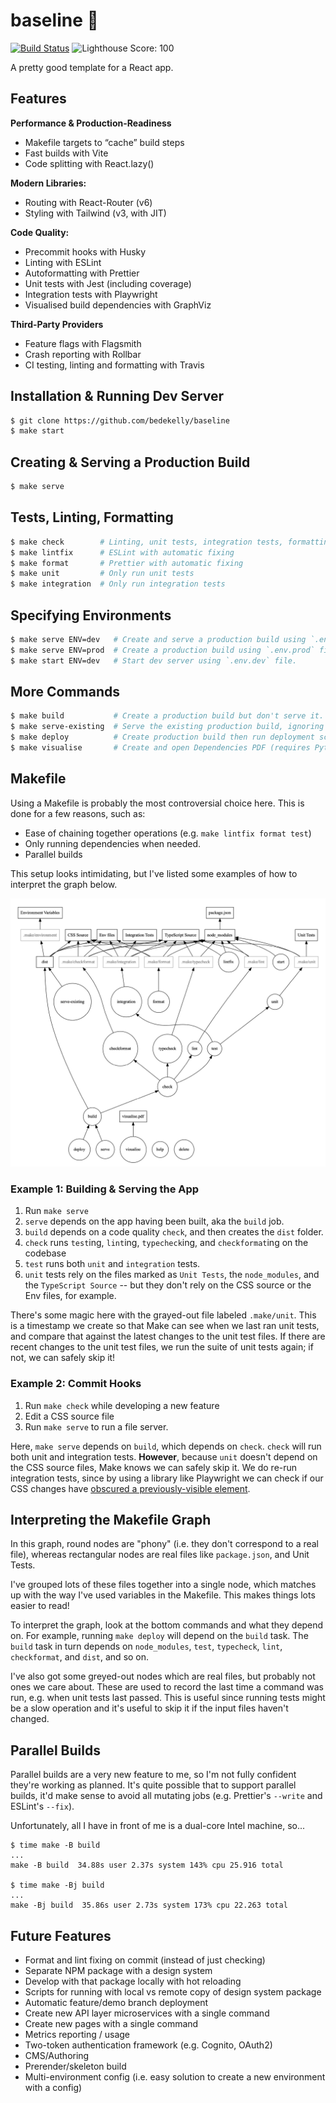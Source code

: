 # baseline 🏁

[![Build Status](https://app.travis-ci.com/bedekelly/baseline.svg?token=kgeEVrjr8Gq22pbFZQKn&branch=main)](https://app.travis-ci.com/bedekelly/baseline)
![Lighthouse Score: 100](https://img.shields.io/badge/Lighthouse%20Score-100-brightgreen)

A pretty good template for a React app.

## Features


**Performance & Production-Readiness**
- Makefile targets to “cache” build steps
- Fast builds with Vite
- Code splitting with React.lazy()

**Modern Libraries:**
- Routing with React-Router (v6)
- Styling with Tailwind (v3, with JIT)

**Code Quality:**
- Precommit hooks with Husky
- Linting with ESLint
- Autoformatting with Prettier
- Unit tests with Jest (including coverage)
- Integration tests with Playwright
- Visualised build dependencies with GraphViz

**Third-Party Providers**
- Feature flags with Flagsmith
- Crash reporting with Rollbar
- CI testing, linting and formatting with Travis


## Installation & Running Dev Server

```bash
$ git clone https://github.com/bedekelly/baseline
$ make start
```

## Creating & Serving a Production Build

```bash
$ make serve
```

## Tests, Linting, Formatting

```bash
$ make check        # Linting, unit tests, integration tests, formatting
$ make lintfix      # ESLint with automatic fixing
$ make format       # Prettier with automatic fixing
$ make unit         # Only run unit tests
$ make integration  # Only run integration tests
```

## Specifying Environments

```bash
$ make serve ENV=dev   # Create and serve a production build using `.env.dev` file.
$ make serve ENV=prod  # Create a production build using `.env.prod` file.
$ make start ENV=dev   # Start dev server using `.env.dev` file.
```

## More Commands

```bash
$ make build           # Create a production build but don't serve it.
$ make serve-existing  # Serve the existing production build, ignoring dependencies.
$ make deploy          # Create production build then run deployment script.
$ make visualise       # Create and open Dependencies PDF (requires Python and GraphViz).
```

## Makefile

Using a Makefile is probably the most controversial choice here. This is done for a
few reasons, such as:

- Ease of chaining together operations (e.g. `make lintfix format test`)
- Only running dependencies when needed.
- Parallel builds

This setup looks intimidating, but I've listed some examples of how to interpret the graph below.

![Big graph showing scary dependency tree](./Dependencies.png)

### Example 1: Building & Serving the App

1. Run `make serve`
2. `serve` depends on the app having been built, aka the `build` job.
3. `build` depends on a code quality `check`, and then creates the `dist` folder.
4. `check` runs `test`ing, `lint`ing, `typecheck`ing, and `checkformat`ing on the codebase
5. `test` runs both `unit` and `integration` tests.
6. `unit` tests rely on the files marked as `Unit Tests`, the `node_modules`, and the `TypeScript Source` -- but they don't rely on the CSS source or the Env files, for example.

There's some magic here with the grayed-out file labeled `.make/unit`. This is a timestamp we create so that Make can see when we last ran unit tests, and compare that against the latest changes to the unit test files. If there are recent changes to the unit test files, we run the suite of unit tests again; if not, we can safely skip it!

### Example 2: Commit Hooks

1. Run `make check` while developing a new feature
2. Edit a CSS source file
3. Run `make serve` to run a file server.

Here, `make serve` depends on `build`, which depends on `check`. `check` will run both unit and integration tests. **However**, because `unit` doesn't depend on the CSS source files, Make knows we can safely skip it. We do re-run integration tests, since by using a library like Playwright we can check if our CSS changes have [obscured a previously-visible element](https://playwright.dev/docs/actionability).

## Interpreting the Makefile Graph

In this graph, round nodes are "phony" (i.e. they don't correspond to a real file), whereas rectangular nodes are real files like `package.json`, and Unit Tests.

I've grouped lots of these files together into a single node, which matches up with the way I've used variables in the Makefile. This makes things lots easier to read!

To interpret the graph, look at the bottom commands and what they depend on.
For example, running `make deploy` will depend on the `build` task. The `build` task in turn depends on `node_modules`, `test`, `typecheck`, `lint`, `checkformat`, and `dist`, and so on.

I've also got some greyed-out nodes which are real files, but probably not ones we care about. These are used to record the last time a command was run, e.g. when unit
tests last passed. This is useful since running tests might be a slow operation and
it's useful to skip it if the input files haven't changed.

## Parallel Builds

Parallel builds are a very new feature to me, so I'm not fully confident they're working as planned. It's quite possible that to support parallel builds, it'd make sense to avoid all mutating jobs (e.g. Prettier's `--write` and ESLint's `--fix`).

Unfortunately, all I have in front of me is a dual-core Intel machine, so...

```
$ time make -B build
...
make -B build  34.88s user 2.37s system 143% cpu 25.916 total

$ time make -Bj build
...
make -Bj build  35.86s user 2.73s system 173% cpu 22.263 total
```

## Future Features

- Format and lint fixing on commit (instead of just checking)
- Separate NPM package with a design system
- Develop with that package locally with hot reloading
- Scripts for running with local vs remote copy of design system package
- Automatic feature/demo branch deployment
- Create new API layer microservices with a single command
- Create new pages with a single command
- Metrics reporting / usage
- Two-token authentication framework (e.g. Cognito, OAuth2)
- CMS/Authoring
- Prerender/skeleton build
- Multi-environment config (i.e. easy solution to create a new environment with a config)
